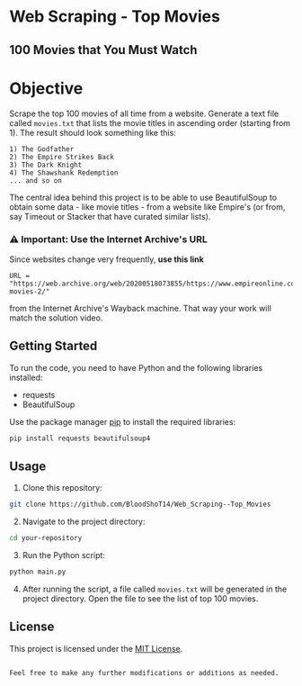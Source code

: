 
# Web Scraping - Top Movies

## 100 Movies that You Must Watch

# Objective

Scrape the top 100 movies of all time from a website. Generate a text file called `movies.txt` that lists the movie titles in ascending order (starting from 1). 
The result should look something like this:

```
1) The Godfather
2) The Empire Strikes Back
3) The Dark Knight
4) The Shawshank Redemption
... and so on
```
The central idea behind this project is to be able to use BeautifulSoup to obtain some data - like movie titles - from a website like Empire's (or from, say Timeout or Stacker that have curated similar lists). 

### ⚠️ Important: Use the Internet Archive's URL

Since websites change very frequently, **use this link** 
```
URL = "https://web.archive.org/web/20200518073855/https://www.empireonline.com/movies/features/best-movies-2/"
```
from the Internet Archive's Wayback machine. That way your work will match the solution video.

## Getting Started

To run the code, you need to have Python and the following libraries installed:

- requests
- BeautifulSoup

Use the package manager [pip](https://pip.pypa.io/en/stable/) to install the required libraries:

```bash
pip install requests beautifulsoup4
```

## Usage

1. Clone this repository:

```bash
git clone https://github.com/BloodShoT14/Web_Scraping--Top_Movies
```

2. Navigate to the project directory:

```bash
cd your-repository
```

3. Run the Python script:

```bash
python main.py
```

4. After running the script, a file called `movies.txt` will be generated in the project directory. Open the file to see the list of top 100 movies.

## License

This project is licensed under the [MIT License](LICENSE).
```

Feel free to make any further modifications or additions as needed.
